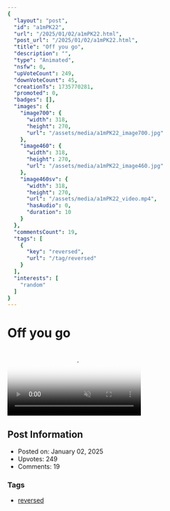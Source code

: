 ```yaml
---
{
  "layout": "post",
  "id": "a1mPK22",
  "url": "/2025/01/02/a1mPK22.html",
  "post_url": "/2025/01/02/a1mPK22.html",
  "title": "Off you go",
  "description": "",
  "type": "Animated",
  "nsfw": 0,
  "upVoteCount": 249,
  "downVoteCount": 45,
  "creationTs": 1735770281,
  "promoted": 0,
  "badges": [],
  "images": {
    "image700": {
      "width": 318,
      "height": 270,
      "url": "/assets/media/a1mPK22_image700.jpg"
    },
    "image460": {
      "width": 318,
      "height": 270,
      "url": "/assets/media/a1mPK22_image460.jpg"
    },
    "image460sv": {
      "width": 318,
      "height": 270,
      "url": "/assets/media/a1mPK22_video.mp4",
      "hasAudio": 0,
      "duration": 10
    }
  },
  "commentsCount": 19,
  "tags": [
    {
      "key": "reversed",
      "url": "/tag/reversed"
    }
  ],
  "interests": [
    "random"
  ]
}
---
```


# Off you go

<video controls playsinline loop muted poster="/assets/media/a1mPK22_image460.jpg">
  <source src="/assets/media/a1mPK22_video.mp4" type="video/mp4">
  Your browser does not support the video tag.
</video>

## Post Information

- Posted on: January 02, 2025
- Upvotes: 249
- Comments: 19

### Tags

- [reversed](/tag/reversed)
